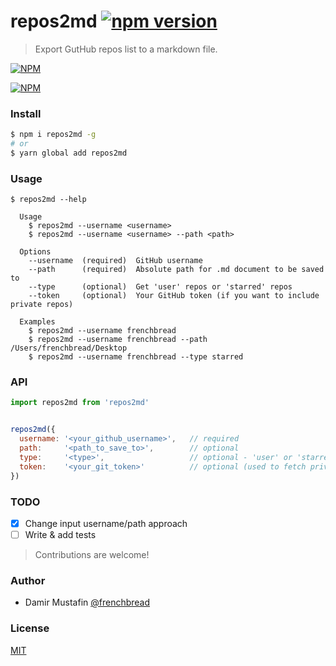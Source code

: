 # repos2md [![npm version](https://badge.fury.io/js/repos2md.svg)](https://badge.fury.io/js/repos2md)

> Export GutHub repos list to a markdown file.

[![NPM](https://nodei.co/npm/repos2md.png?downloads=true&downloadRank=true&stars=true)](https://nodei.co/npm/repos2md/)

[![NPM](https://nodei.co/npm-dl/repos2md.png)](https://nodei.co/npm/repos2md/)

### Install

```bash
$ npm i repos2md -g
# or
$ yarn global add repos2md
```

### Usage

```
$ repos2md --help

  Usage
    $ repos2md --username <username>
    $ repos2md --username <username> --path <path>

  Options
    --username  (required)  GitHub username
    --path      (required)  Absolute path for .md document to be saved to
    --type      (optional)  Get 'user' repos or 'starred' repos
    --token     (optional)  Your GitHub token (if you want to include private repos)

  Examples
    $ repos2md --username frenchbread
    $ repos2md --username frenchbread --path /Users/frenchbread/Desktop
    $ repos2md --username frenchbread --type starred
```

### API

```javascript
import repos2md from 'repos2md'


repos2md({
  username: '<your_github_username>',   // required
  path:     '<path_to_save_to>',        // optional
  type:     '<type>',                   // optional - 'user' or 'starred' ('user' is default)
  token:    '<your_git_token>'          // optional (used to fetch private repos)
})
```

### TODO
- [x] Change input username/path approach
- [ ] Write & add tests

> Contributions are welcome!

### Author

- Damir Mustafin [@frenchbread](https://github.com/frenchbread)

### License

[MIT](https://github.com/frenchbread/repos2md/blob/master/LICENSE)
